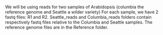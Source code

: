 We will be using reads for two samples of Arabidopsis (columbia the reference genome and Seattle a wilder variety)
For each sample, we have 2 fastq files: R1 and R2. 
Seattle_reads and Columbia_reads folders contain respectively fastq files relative to the Columbia and Seattle samples.
The reference genome files are in the Reference folder.
